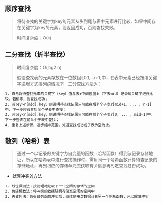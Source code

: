 ## 顺序查找

> 将待查找的关键字为key的元素从头到尾与表中元素进行比较，如果中间存在关键字为key的元素，则返回成功，否则查找失败。
>
> 时间复杂度：O(n)



## 二分查找（折半查找）

> 时间复杂度：O(log2 n)
>
> 假设查找表的元素存放在一位数组r[0,1,...n-1]中，在表中元素已经按照关键字递增方式排列的情况下，二分查找方法为：

```
1. 首先将待查找元素的关键字（key）值与表r中间位置上（下表mid）记录的关键字进行比较，若相等，则查找成功；
2. 若key>r[mid].key，则说明待查找记录只可能在后半个子表r[mid+1, ... , n-1]中，下一步应该在后半个子表中查找；
3. 若key<r[mid].key，则说明待查找记录只可能在前半个子表r[0, ... , mid-1]中，下一步应该在前半个子表中查找；
4. 重复上述步骤，逐步缩小范围，知道查找成功或子表为空为止。
```



## 散列（哈希）表

> 通过一个以记录的关键字为自变量的函数（哈希函数）得到该记录存储地址，所以在哈希表中进行查找操作时，需用同一个哈希函数计算待查记录的存储地址，再到相应的存储单元去获取有关信息再判定查找是否成功。

* 处理冲突的方法

```
1. 线性探测法：按物理地址取下一个空闲的存储的空间
2. 伪随机数法：将冲突的数据随机存储至空闲的空间中
3. 再散列法：原有散列函数冲突后，继续使用次数据计算另一个哈希函数，用以解决冲突
```

